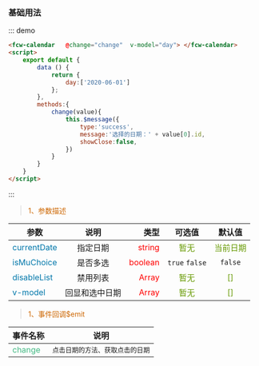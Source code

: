 ### 基础用法
<div class="demo-block">
    <fcw-calendar   @change="change"  v-model="day"> </fcw-calendar>
    <script>
        export default {
            data () {
                return {
                    day:[]
                };
            },
            created(){
                this.day = [ this.getCurrentDate() ];
            },
            methods:{
                change(value){
                    this.$message({
                        type:'success',
                        message:'选择的日期：' + value[0].id,
                        showClose:false,
                    })
                },
                getCurrentDate(){
                    let date = new Date();
                    let year = date.getFullYear();
                    let month = date.getMonth() + 1;
                    let day = date.getDate();
                    if (month < 10) {
                        month = "0" + month;
                    }
                    if (day < 10) {
                        day = "0" + day;
                    }
                    return year + "-" + month + "-" + day;
                }
            }
        }
    </script>
</div>

::: demo 
``` html
<fcw-calendar   @change="change"  v-model="day"> </fcw-calendar>
<script>
    export default {
        data () {
            return {
                day:['2020-06-01']
            };
        },
        methods:{
            change(value){
                this.$message({
                    type:'success',
                    message:'选择的日期：' + value[0].id,
                    showClose:false,
                })
            }
        }
    }
</script>
```
:::

> <font color=#CD6600>1、参数描述</font>

参数|说明|类型|可选值|默认值
---|:--:|---:|:--:|:--:|
<font color=#0077AA>currentDate</font> | 指定日期 | <font color=red>string</font> | <font color=#669900>暂无</font> | <font color=#669900>当前日期</font>
<font color=#0077AA>isMuChoice</font> | 是否多选 | <font color=red> boolean</font> |  ``` true ``` ``` false ```  | ``` false ```
<font color=#0077AA>disableList</font> | 禁用列表 | <font color=red>Array</font> | <font color=#669900>暂无</font> | <font color=#669900>[]</font>
<font color=#0077AA>v-model</font> | 回显和选中日期 | <font color=red>Array</font> | <font color=#669900>暂无</font> | <font color=#669900>[]</font>

> <font color=#CD6600>1、事件回调$emit</font>

事件名称|说明 |
-----|:--:|
<font color=#42b983>change</font> | <font  size=2> 点击日期的方法、获取点击的日期 </font>